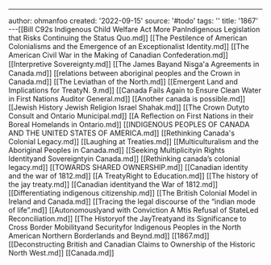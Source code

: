 ---
author: ohmanfoo
created: '2022-09-15'
source: '#todo'
tags: ''
title: '1867'
---[[Bill C92s Indigenous Child Welfare Act More PanIndigenous Legislation that Risks Continuing the Status Quo.md]]
[[The Pestilence of American Colonialisms and the Emergence of an Exceptionalist Identity.md]]
[[The American Civil War in the Making of Canadian Confederation.md]]
[[Interpretive Sovereignty.md]]
[[The James Bayand Nisg̲a'a Agreements in Canada.md]]
[[relations between aboriginal peoples and the Crown in Canada.md]]
[[The Leviathan of the North.md]]
[[Emergent Land and Implications for TreatyN. 9.md]]
[[Canada Fails Again to Ensure Clean Water in First Nations Auditor General.md]]
[[Another canada is possible.md]]
[[Jewish History Jewish Religion Israel Shahak.md]]
[[The Crown Dutyto Consult and Ontario Municipal.md]]
[[A Reflection on First Nations in their Boreal Homelands in Ontario.md]]
[[INDIGENOUS PEOPLES OF CANADA AND THE UNITED STATES OF AMERICA.md]]
[[Rethinking Canada's Colonial Legacy.md]]
[[Laughing at Treaties.md]]
[[Multiculturalism and the Aboriginal Peoples in Canada.md]]
[[Seeking Multiplicityin Rights Identityand Sovereigntyin Canada.md]]
[[Rethinking canada’s colonial legacy.md]]
[[TOWARDS SHARED OWNERSHIP.md]]
[[Canadian identity and the war of 1812.md]]
[[A TreatyRight to Education.md]]
[[The history of the jay treaty.md]]
[[Canadian identityand the War of 1812.md]]
[[Differentiating indigenous citizenship.md]]
[[The British Colonial Model in Ireland and Canada.md]]
[[Tracing the legal discourse of the “indian mode of life”.md]]
[[Autonomouslyand with Conviction A Mtis Refusal of StateLed Reconciliation.md]]
[[The Historyof the JayTreatyand its Significance to Cross Border Mobilityand Securityfor Indigenous Peoples in the North American Northern Borderlands and Beynd.md]]
[[1867.md]]
[[Deconstructing British and Canadian Claims to Ownership of the Historic North West.md]]
[[Canada.md]]
